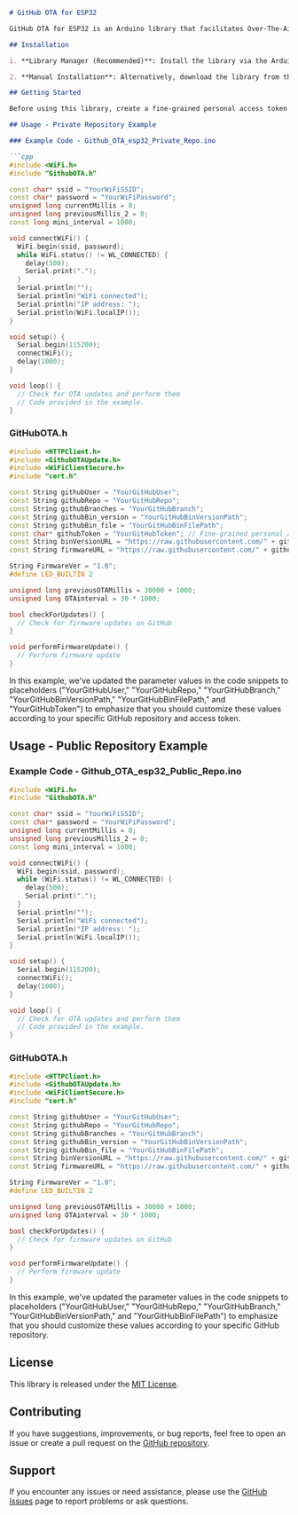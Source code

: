 
```markdown
# GitHub OTA for ESP32

GitHub OTA for ESP32 is an Arduino library that facilitates Over-The-Air (OTA) updates for ESP32 devices from both Public and Private GitHub repositories. This library leverages the 'httpUpdate' library and supports fine-grained personal access tokens for secure access to private repositories.

## Installation

1. **Library Manager (Recommended)**: Install the library via the Arduino Library Manager. Open the Arduino IDE, go to "Sketch" -> "Include Library" -> "Manage Libraries," and search for "GitHub OTA for ESP32."

2. **Manual Installation**: Alternatively, download the library from the [GitHub repository](https://github.com/RamimIoT/Github_OTA_esp32) and extract the contents into your Arduino libraries directory. Restart the Arduino IDE.

## Getting Started

Before using this library, create a fine-grained personal access token with the necessary permissions to access your private GitHub repositories. Learn how to create personal access tokens [here](https://docs.github.com/en/authentication/keeping-your-account-and-data-secure/creating-a-personal-access-token).

## Usage - Private Repository Example

### Example Code - Github_OTA_esp32_Private_Repo.ino

```cpp
#include <WiFi.h>
#include "GithubOTA.h"

const char* ssid = "YourWiFiSSID";
const char* password = "YourWiFiPassword";
unsigned long currentMillis = 0;
unsigned long previousMillis_2 = 0;
const long mini_interval = 1000;

void connectWiFi() {
  WiFi.begin(ssid, password);
  while WiFi.status() != WL_CONNECTED) {
    delay(500);
    Serial.print(".");
  }
  Serial.println("");
  Serial.println("WiFi connected");
  Serial.println("IP address: ");
  Serial.println(WiFi.localIP());
}

void setup() {
  Serial.begin(115200);
  connectWiFi();
  delay(1000);
}

void loop() {
  // Check for OTA updates and perform them
  // Code provided in the example.
}
```

### GitHubOTA.h

```cpp
#include <HTTPClient.h>
#include <GithubOTAUpdate.h>
#include <WiFiClientSecure.h>
#include "cert.h"

const String githubUser = "YourGitHubUser";
const String githubRepo = "YourGitHubRepo";
const String githubBranches = "YourGitHubBranch";
const String githubBin_version = "YourGitHubBinVersionPath";
const String githubBin_file = "YourGitHubBinFilePath";
const char* githubToken = "YourGitHubToken"; // Fine-grained personal access token
const String binVersionURL = "https://raw.githubusercontent.com/" + githubUser + "/" + githubRepo + "/" + githubBranches + "/" + githubBin_version;
const String firmwareURL = "https://raw.githubusercontent.com/" + githubUser + "/" + githubRepo + "/" + githubBranches + "/" + githubBin_file";

String FirmwareVer = "1.0";
#define LED_BUILTIN 2

unsigned long previousOTAMillis = 30000 + 1000;
unsigned long OTAinterval = 30 * 1000;

bool checkForUpdates() {
  // Check for firmware updates on GitHub
}

void performFirmwareUpdate() {
  // Perform firmware update
}
```

In this example, we've updated the parameter values in the code snippets to placeholders ("YourGitHubUser," "YourGitHubRepo," "YourGitHubBranch," "YourGitHubBinVersionPath," "YourGitHubBinFilePath," and "YourGitHubToken") to emphasize that you should customize these values according to your specific GitHub repository and access token.

## Usage - Public Repository Example

### Example Code - Github_OTA_esp32_Public_Repo.ino

```cpp
#include <WiFi.h>
#include "GithubOTA.h"

const char* ssid = "YourWiFiSSID";
const char* password = "YourWiFiPassword";
unsigned long currentMillis = 0;
unsigned long previousMillis_2 = 0;
const long mini_interval = 1000;

void connectWiFi() {
  WiFi.begin(ssid, password);
  while (WiFi.status() != WL_CONNECTED) {
    delay(500);
    Serial.print(".");
  }
  Serial.println("");
  Serial.println("WiFi connected");
  Serial.println("IP address: ");
  Serial.println(WiFi.localIP());
}

void setup() {
  Serial.begin(115200);
  connectWiFi();
  delay(1000);
}

void loop() {
  // Check for OTA updates and perform them
  // Code provided in the example.
}
```

### GitHubOTA.h

```cpp
#include <HTTPClient.h>
#include <GithubOTAUpdate.h>
#include <WiFiClientSecure.h>
#include "cert.h"

const String githubUser = "YourGitHubUser";
const String githubRepo = "YourGitHubRepo";
const String githubBranches = "YourGitHubBranch";
const String githubBin_version = "YourGitHubBinVersionPath";
const String githubBin_file = "YourGitHubBinFilePath";
const String binVersionURL = "https://raw.githubusercontent.com/" + githubUser + "/" + githubRepo + "/" + githubBranches + "/" + githubBin_version;
const String firmwareURL = "https://raw.githubusercontent.com/" + githubUser + "/" + githubRepo + "/" + githubBranches + "/" + githubBin_file";

String FirmwareVer = "1.0";
#define LED_BUILTIN 2

unsigned long previousOTAMillis = 30000 + 1000;
unsigned long OTAinterval = 30 * 1000;

bool checkForUpdates() {
  // Check for firmware updates on GitHub
}

void performFirmwareUpdate() {
  // Perform firmware update
}
```

In this example, we've updated the parameter values in the code snippets to placeholders ("YourGitHubUser," "YourGitHubRepo," "YourGitHubBranch," "YourGitHubBinVersionPath," and "YourGitHubBinFilePath") to emphasize that you should customize these values according to your specific GitHub repository.

## License

This library is released under the [MIT License](LICENSE).

## Contributing

If you have suggestions, improvements, or bug reports, feel free to open an issue or create a pull request on the [GitHub repository](https://github.com/RamimIoT/Github_OTA_esp32).

## Support

If you encounter any issues or need assistance, please use the [GitHub Issues](https://github.com/RamimIoT/Github_OTA_esp32/issues) page to report problems or ask questions.
```
